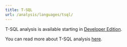 ```yaml
---
title: T-SQL
url: /analysis/languages/tsql/
---
```


T-SQL analysis is available starting in [Developer Edition](https://redirect.sonarsource.com/editions/developer.html).

You can read more about T-SQL analysis [here](https://docs.sonarqube.org/latest/analysis/languages/tsql/).
